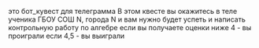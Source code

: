 это бот_кувест для телеграмма
В этом квесте вы окажитесь в теле ученика ГБОУ СОШ N, города N
и вам нужно будет успеть и написать контрольную работу по алгебре
если вы получаете оценки ниже 4 - вы проиграли
если 4,5 - вы выиграли

